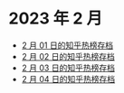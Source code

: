 # 2023 年 2 月

+ [2 月 01 日的知乎热榜存档](/2023-2/01)
+ [2 月 02 日的知乎热榜存档](/2023-2/02)
+ [2 月 03 日的知乎热榜存档](/2023-2/03)
+ [2 月 04 日的知乎热榜存档](/2023-2/04)
